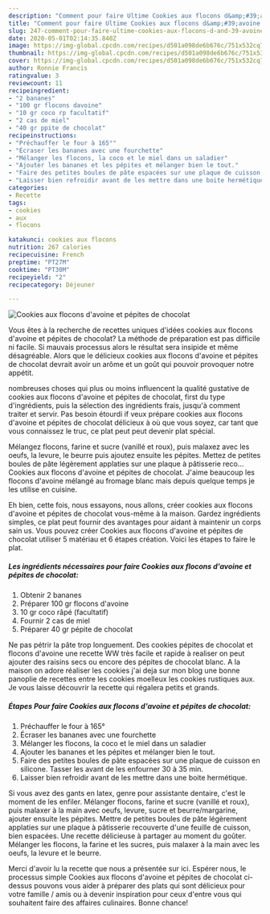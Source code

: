 ```yaml
---
description: "Comment pour faire Ultime Cookies aux flocons d&amp;#39;avoine et pépites de chocolat"
title: "Comment pour faire Ultime Cookies aux flocons d&amp;#39;avoine et pépites de chocolat"
slug: 247-comment-pour-faire-ultime-cookies-aux-flocons-d-and-39-avoine-et-pepites-de-chocolat
date: 2020-05-01T02:14:35.840Z
image: https://img-global.cpcdn.com/recipes/d501a098de6b676c/751x532cq70/cookies-aux-flocons-davoine-et-pepites-de-chocolat-photo-principale-de-la-recette.jpg
thumbnail: https://img-global.cpcdn.com/recipes/d501a098de6b676c/751x532cq70/cookies-aux-flocons-davoine-et-pepites-de-chocolat-photo-principale-de-la-recette.jpg
cover: https://img-global.cpcdn.com/recipes/d501a098de6b676c/751x532cq70/cookies-aux-flocons-davoine-et-pepites-de-chocolat-photo-principale-de-la-recette.jpg
author: Ronnie Francis
ratingvalue: 3
reviewcount: 11
recipeingredient:
- "2 bananes"
- "100 gr flocons davoine"
- "10 gr coco rp facultatif"
- "2 cas de miel"
- "40 gr ppite de chocolat"
recipeinstructions:
- "Préchauffer le four à 165°"
- "Écraser les bananes avec une fourchette"
- "Mélanger les flocons, la coco et le miel dans un saladier"
- "Ajouter les bananes et les pépites et mélanger bien le tout."
- "Faire des petites boules de pâte espacées sur une plaque de cuisson en silicone. Tasser les avant de les enfourner 30 à 35 min."
- "Laisser bien refroidir avant de les mettre dans une boite hermétique."
categories:
- Recette
tags:
- cookies
- aux
- flocons

katakunci: cookies aux flocons 
nutrition: 267 calories
recipecuisine: French
preptime: "PT27M"
cooktime: "PT30M"
recipeyield: "2"
recipecategory: Déjeuner

---
```



![Cookies aux flocons d&#39;avoine et pépites de chocolat](https://img-global.cpcdn.com/recipes/d501a098de6b676c/751x532cq70/cookies-aux-flocons-davoine-et-pepites-de-chocolat-photo-principale-de-la-recette.jpg)

Vous êtes à la recherche de recettes uniques d'idées cookies aux flocons d&#39;avoine et pépites de chocolat? La méthode de préparation est pas difficile ni facile. Si mauvais processus alors le résultat sera insipide et même désagréable. Alors que le délicieux cookies aux flocons d&#39;avoine et pépites de chocolat devrait avoir un arôme et un goût qui pouvoir provoquer notre appétit.

nombreuses choses qui plus ou moins influencent la qualité gustative de cookies aux flocons d&#39;avoine et pépites de chocolat, first du type d'ingrédients, puis la sélection des ingrédients frais, jusqu'à comment traiter et servir. Pas besoin étourdi if veux prépare cookies aux flocons d&#39;avoine et pépites de chocolat délicieux à où que vous soyez, car tant que vous connaissez le truc, ce plat peut peut devenir plat spécial.

Mélangez flocons, farine et sucre (vanillé et roux), puis malaxez avec les oeufs, la levure, le beurre puis ajoutez ensuite les pépites. Mettez de petites boules de pâte légèrement applaties sur une plaque à pâtisserie reco… Cookies aux flocons d&#39;avoine et pépites de chocolat. J&#39;aime beaucoup les flocons d&#39;avoine mélangé au fromage blanc mais depuis quelque temps je les utilise en cuisine.


Eh bien, cette fois, nous essayons, nous allons, créer cookies aux flocons d&#39;avoine et pépites de chocolat vous-même à la maison. Gardez ingrédients simples, ce plat peut fournir des avantages pour aidant à maintenir un corps sain us. Vous pouvez créer Cookies aux flocons d&#39;avoine et pépites de chocolat utiliser 5 matériau et 6 étapes création. Voici les étapes to faire le plat.

<!--inarticleads1-->

##### Les ingrédients nécessaires pour faire Cookies aux flocons d&#39;avoine et pépites de chocolat:

1. Obtenir 2 bananes
1. Préparer 100 gr flocons d&#39;avoine
1.  10 gr coco râpé (facultatif)
1. Fournir 2 cas de miel
1. Préparer 40 gr pépite de chocolat


Ne pas pétrir la pâte trop longuement. Des cookies pépites de chocolat et flocons d&#39;avoine une recette WW très facile et rapide à realiser on peut ajouter des raisins secs ou encore des pépites de chocolat blanc. A la maison on adore réaliser les cookies j&#39;ai deja sur mon blog une bonne panoplie de recettes entre les cookies moelleux les cookies rustiques aux. Je vous laisse découvrir la recette qui régalera petits et grands. 

<!--inarticleads2-->

##### Étapes Pour faire Cookies aux flocons d&#39;avoine et pépites de chocolat:

1. Préchauffer le four à 165°
1. Écraser les bananes avec une fourchette
1. Mélanger les flocons, la coco et le miel dans un saladier
1. Ajouter les bananes et les pépites et mélanger bien le tout.
1. Faire des petites boules de pâte espacées sur une plaque de cuisson en silicone. Tasser les avant de les enfourner 30 à 35 min.
1. Laisser bien refroidir avant de les mettre dans une boite hermétique.


Si vous avez des gants en latex, genre pour assistante dentaire, c&#39;est le moment de les enfiler. Mélanger flocons, farine et sucre (vanillé et roux), puis malaxer à la main avec oeufs, levure, sucre et beurre/margarine, ajouter ensuite les pépites. Mettre de petites boules de pâte légèrement applaties sur une plaque à pâtisserie recouverte d&#39;une feuille de cuisson, bien espacées. Une recette délicieuse à partager au moment du goûter. Mélanger les flocons, la farine et les sucres, puis malaxer à la main avec les oeufs, la levure et le beurre. 


Merci d'avoir lu la recette que nous a présentée sur ici. Espérer nous, le processus simple Cookies aux flocons d&#39;avoine et pépites de chocolat ci-dessus pouvons vous aider à préparer des plats qui sont délicieux pour votre famille / amis ou à devenir inspiration pour ceux d'entre vous qui souhaitent faire des affaires culinaires. Bonne chance!
